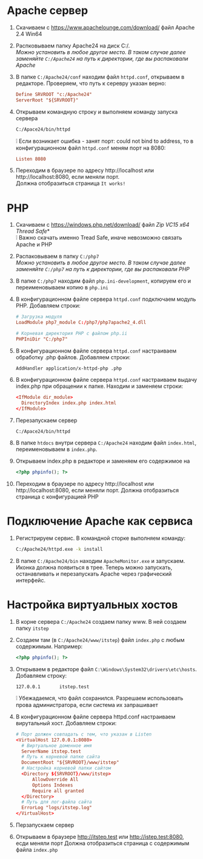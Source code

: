 # Apache сервер

1.  Скачиваем c https://www.apachelounge.com/download/ файл Apache 2.4 Win64

1.  Распковываем папку Apache24 на диск C:/.  
    *Можно установить в любое другое место. В таком случае далее заменяйте `C:/Apache24` на путь к директории, где вы распаковали Apache*

1.  В папке `C:/Apache24/conf` находим файл `httpd.conf`, открываем в редакторе. 
    Проверяем, что путь к серевру указан верно:

    ```conf
    Define SRVROOT "с:/Apache24"
    ServerRoot "${SRVROOT}"
    ```

1.  Открываем командную строку и выполняем команду запуска сервера

    ```bat
    C:/Apace24/bin/httpd
    ```

    :grey_exclamation: Если возникает ошибка - занят порт: could not bind to address, 
    то в конфигурационном файл `httpd.conf` меням порт на 8080:
    ```conf
    Listen 8080
    ```

1.  Переходим в браузере по адресу http://localhost или http://localhost:8080, если меняли порт.  
    Должна отобразиться страница `It works!`

# PHP

1.  Скачиваем с https://windows.php.net/download/ файл *Zip VC15 x64 Thread Safe**  
    :grey_exclamation: Важно скачать именно Tread Safe, иначе невозможно связать Apache и PHP

1.  Распаковываем в папку `C:/php7`  
    *Можно установить в любое другое место. В таком случае далее заменяйте `C:/php7` на путь к директории, где вы распаковали PHP*

1.  В папке `C:/php7` находим файл `php.ini-development`, копируем его и переименовываем копию в `php.ini`

1.  В конфигурационном файле сервера `httpd.conf` подключаем модуль PHP. Добавляем строки:

    ```conf
    # Загрузка модуля
    LoadModule php7_module C:/php7/php7apache2_4.dll
    
    # Корневая директория PHP c файлом php.ii
    PHPIniDir "C:/php7"
    ```

1.  В конфигурационном файле сервера `httpd.conf` настраиваем обработку .php файлов. Добавляем строки:
    
    ```confi
    AddHandler application/x-httpd-php .php
    ```

1.  В конфигурационном файле сервера `httpd.conf` настраиваем выдачу index.php при обращении к папке. Находим и заменяем строки:

    ```conf
    <IfModule dir_module>
      DirectoryIndex index.php index.html
    </IfModule>
    ```

1.  Перезапускаем сервер
    ```bat
    C:/Apace24/bin/httpd
    ```

1.  В папке `htdocs` внутри сервера `C:/Apache24` находим файл `index.html`, переименовываем в `index.php`.

1.  Открываем index.php в редакторе и заменяем его содержимое на 
    ```php
    <?php phpinfo(); ?>
    ```

1.  Переходим в браузере по адресу http://localhost или http://localhost:8080, если меняли порт. Должна отобразиться страница с конфигурацией PHP

# Подключение Apache как сервиса

1.  Регистрируем сервис. В командной сторке выполняем команду:
    ```bat
    C:/Apache24/httpd.exe -k install
    ```

1.  В папке `C:/Apache24/bin` находим `ApacheMonitor.exe` и запускаем. 
    Иконка должна появиться в трее. Теперь можно запускать, останавливать и перезапускать Apache через графический интерфейс.

# Настройка виртуальных хостов

1.  В корне сервера `C:/Apache24` создаем папку www.
    В ней создаем папку `itstep`

1.  Создаем там (в `C:/Apache24/www/itstep`) файл `index.php` c любым содержимым.
    Например: 
    ```php 
    <?php phpinfo(); ?>
    ```

1.  Открываем в редакторе файл `C:\Windows\System32\drivers\etc\hosts`.
    Добавляем строку:

    ```hosts
    127.0.0.1       itstep.test
    ```

    :grey_exclamation: Убежадаемся, что файл сохранился. Разрешаем использовать прова администратора, если система их запрашивает

1.  В конфигурационном файле сервера httpd.conf настраиваем вирутальный хост. Добавляем строки:
    
    ```conf
    # Порт должен совпадать с тем, что указан в Listen
    <VirtualHost 127.0.0.1:8080>
      # Виртуальное доменное имя
      ServerName itstep.test
      # Путь к корневой папке сайта
      DocumentRoot "${SRVROOT}/www/itstep"
      # Настройка корневой папки сайтом
      <Directory ${SRVROOT}/www/itstep>
          AllowOverride All
          Options Indexes
          Require all granted
      </Directory>
      # Путь для лог-файла сайта
      ErrorLog "logs/itstep.log"
    </VirtualHost>
    ```

1.  Перзапускаем сервер

1.  Открываем в браузере http://itstep.test или http://istep.test:8080, есди меняли порт
    Должна отобразиться страница c содержимым файла `index.php`

